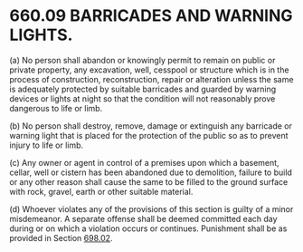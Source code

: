 660.09 BARRICADES AND WARNING LIGHTS.
=====================================

​(a) No person shall abandon or knowingly permit to remain on public or
private property, any excavation, well, cesspool or structure which is
in the process of construction, reconstruction, repair or alteration
unless the same is adequately protected by suitable barricades and
guarded by warning devices or lights at night so that the condition will
not reasonably prove dangerous to life or limb.

​(b) No person shall destroy, remove, damage or extinguish any barricade
or warning light that is placed for the protection of the public so as
to prevent injury to life or limb.

​(c) Any owner or agent in control of a premises upon which a basement,
cellar, well or cistern has been abandoned due to demolition, failure to
build or any other reason shall cause the same to be filled to the
ground surface with rock, gravel, earth or other suitable material.

​(d) Whoever violates any of the provisions of this section is guilty of
a minor misdemeanor. A separate offense shall be deemed committed each
day during or on which a violation occurs or continues. Punishment shall
be as provided in Section [698.02](38e2f631.html).
